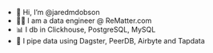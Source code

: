 - 👋 Hi, I’m @jaredmdobson
- 👷‍♂️ I am a data engineer @ ReMatter.com
- 📊 I db in Clickhouse, PostgreSQL, MySQL
- 🔄 I pipe data using Dagster, PeerDB, Airbyte and Tapdata
